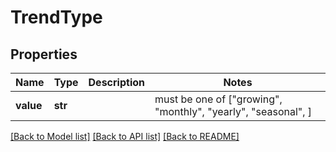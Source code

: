 # TrendType


## Properties
Name | Type | Description | Notes
------------ | ------------- | ------------- | -------------
**value** | **str** |  |  must be one of ["growing", "monthly", "yearly", "seasonal", ]

[[Back to Model list]](../README.md#documentation-for-models) [[Back to API list]](../README.md#documentation-for-api-endpoints) [[Back to README]](../README.md)


